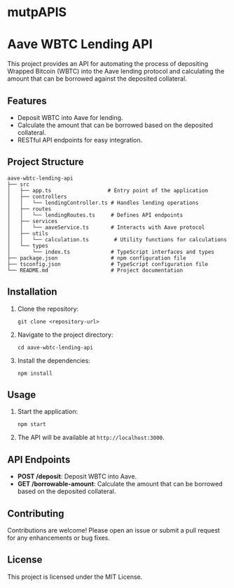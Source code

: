 # mutpAPIS
# Aave WBTC Lending API

This project provides an API for automating the process of depositing Wrapped Bitcoin (WBTC) into the Aave lending protocol and calculating the amount that can be borrowed against the deposited collateral.

## Features

- Deposit WBTC into Aave for lending.
- Calculate the amount that can be borrowed based on the deposited collateral.
- RESTful API endpoints for easy integration.

## Project Structure

```
aave-wbtc-lending-api
├── src
│   ├── app.ts                  # Entry point of the application
│   ├── controllers
│   │   └── lendingController.ts # Handles lending operations
│   ├── routes
│   │   └── lendingRoutes.ts     # Defines API endpoints
│   ├── services
│   │   └── aaveService.ts       # Interacts with Aave protocol
│   ├── utils
│   │   └── calculation.ts        # Utility functions for calculations
│   └── types
│       └── index.ts             # TypeScript interfaces and types
├── package.json                 # npm configuration file
├── tsconfig.json                # TypeScript configuration file
└── README.md                    # Project documentation
```

## Installation

1. Clone the repository:
   ```
   git clone <repository-url>
   ```
2. Navigate to the project directory:
   ```
   cd aave-wbtc-lending-api
   ```
3. Install the dependencies:
   ```
   npm install
   ```

## Usage

1. Start the application:
   ```
   npm start
   ```
2. The API will be available at `http://localhost:3000`.

## API Endpoints

- **POST /deposit**: Deposit WBTC into Aave.
- **GET /borrowable-amount**: Calculate the amount that can be borrowed based on the deposited collateral.

## Contributing

Contributions are welcome! Please open an issue or submit a pull request for any enhancements or bug fixes.

## License

This project is licensed under the MIT License.

